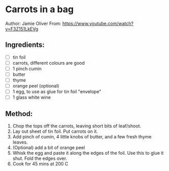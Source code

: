 # Carrots in a bag
Author: Jamie Oliver
From: https://www.youtube.com/watch?v=F3Z151LkEVg
## Ingredients:
- [ ] tin foil
- [ ] carrots, different colours are good
- [ ] 1 pinch cumin
- [ ] butter
- [ ] thyme
- [ ] orange peel (optional)
- [ ] 1 egg, to use as glue for tin foil "envelope"
- [ ] 1 glass white wine
## Method:
1. Chop the tops off the carrots, leaving short bits of leaf/shoot.
2. Lay out sheet of tin foil. Put carrots on it.
3. Add pinch of cumin, 4 little knobs of butter, and a few fresh thyme leaves.
4. (Optional) add a bit of orange peel
5. Whisk the egg and paste it along the edges of the foil. Use this to glue it shut. Fold the edges over.
6. Cook for 45 mins at 200 C
